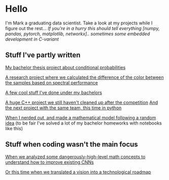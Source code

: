 # Hello

I'm Mark a graduating data scientist. Take a look at my projects while I figure out the rest...
_If you're in a hurry this should tell everything [numpy, pandas, pytorch, matplotlib, networkx].. sometimes some embedded development in C-variant_

## Stuff I've partly written

[My bachelor thesis project about conditional probabilities](https://github.com/vioSpark/weather-data-analyzer-public)

[A research project where we calculated the difference of the color between the samples based on spectral performance](https://github.com/vioSpark/color_sample_measurements)

[A few cool stuff I've done under my bachelors](https://github.com/vioSpark/BME-cool-part)

[A huge C++ project we still haven't cleaned up after the competition](https://github.com/Defragged-Zebra/Ericsson2020)
[And the next project with the same team, this time in python](https://github.com/Defragged-Zebra/Bosch2020)

[When I nerded out, and made a mathematical model following a random idea](https://github.com/vioSpark/lens-system-optimizer) (to be fair I've solved a lot of my bachelor homeworks with notebooks like this)

## Stuff when coding wasn't the main focus

[When we analyzed some dangerously-high-level math concepts to understand how to improve existing CNNs](https://towardsdatascience.com/sesn-cec766026179)

[Or this time when we translated a vision into a technological roadmap](https://lukacs-mark.medium.com/here-comes-the-police-36e050a1224e)
